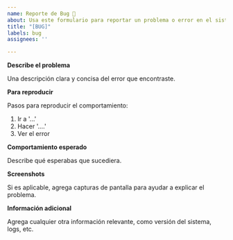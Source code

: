 ```yaml
---
name: Reporte de Bug 🐛
about: Usa este formulario para reportar un problema o error en el sistema.
title: "[BUG]"
labels: bug
assignees: ''

---
```


**Describe el problema**

Una descripción clara y concisa del error que encontraste.

**Para reproducir**

Pasos para reproducir el comportamiento:

1. Ir a '...'
2. Hacer '....'
3. Ver el error

**Comportamiento esperado**

Describe qué esperabas que sucediera.

**Screenshots**

Si es aplicable, agrega capturas de pantalla para ayudar a explicar el problema.

**Información adicional**

Agrega cualquier otra información relevante, como versión del sistema, logs, etc.

